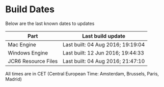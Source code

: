 # Build Dates

Below are the last known dates to updates

Part | Last build update
-----|-----
Mac Engine | Last built: 04 Aug 2016; 19:19:04
Windows Engine | Last built: 12 Jun 2016; 19:44:33
JCR6 Resource Files | Last built: 04 Aug 2016; 21:47:10
All times are in CET (Central European Time: Amsterdam, Brussels, Paris, Madrid)



